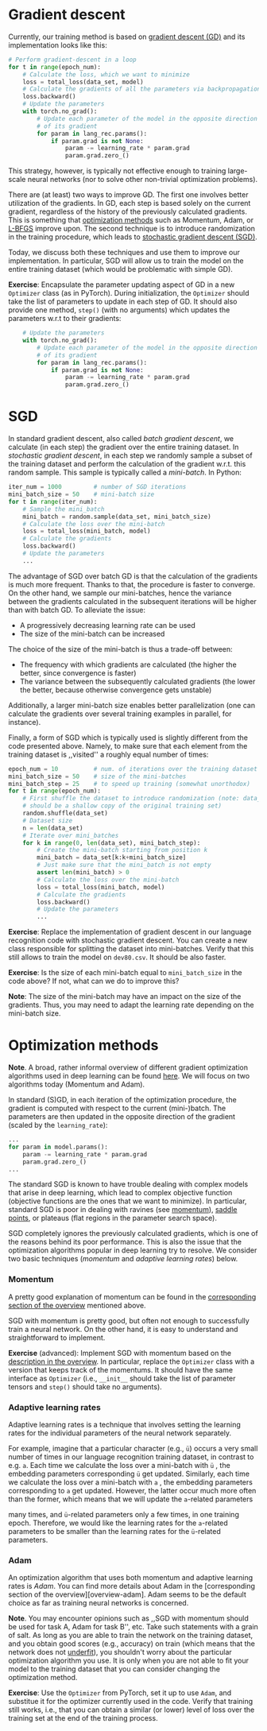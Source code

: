 # Gradient descent

Currently, our training method is based on [gradient descent
(GD)](https://en.wikipedia.org/wiki/Gradient_descent) and its implementation
looks like this:
```python
# Perform gradient-descent in a loop
for t in range(epoch_num):
    # Calculate the loss, which we want to minimize
    loss = total_loss(data_set, model)
    # Calculate the gradients of all the parameters via backpropagation
    loss.backward()
    # Update the parameters
    with torch.no_grad():
        # Update each parameter of the model in the opposite direction
        # of its gradient
        for param in lang_rec.params():
            if param.grad is not None:
                param -= learning_rate * param.grad
                param.grad.zero_()
```

This strategy, however, is typically not effective enough to training
large-scale neural networks (nor to solve other non-trivial optimization
problems).

There are (at least) two ways to improve GD.  The first one involves
better utilization of the gradients.  In GD, each step is based solely on the
current gradient, regardless of the history of the previously calculated
gradients.  This is something that [optimization
methods](#optimization-methods) such as Momentum, Adam, or [L-BFGS][l-bfgs]
improve upon.  The second technique is to introduce randomization in the
training procedure, which leads to [stochastic gradient descent (SGD)](#SGD).

Today, we discuss both these techniques and use them to improve our
implementation.  In particular, SGD will allow us to train the model on the
entire training dataset (which would be problematic with simple GD).
<!--- Some of the things we implement today are already available in PyTorch,
but we will
-->

<!---
**Note**: The two techniques are not always distinguished, perhaps because
using the ,,history of gradients'' is especially beneficial for SGD.
Nevertheless, they are independent in that Momentum or Adam could be in
principle used with standard GD and, vice-versa, SGD doesn't require Momentum
or Adam.
-->

**Exercise**: Encapsulate the parameter updating aspect of GD in a new
`Optimizer` class (as in PyTorch).  During initialization, the `Optimizer`
should take the list of parameters to update in each step of GD.  It should
also provide one method, `step()` (with no arguments) which updates the
parameters w.r.t to their gradients:
```python
    # Update the parameters
    with torch.no_grad():
        # Update each parameter of the model in the opposite direction
        # of its gradient
        for param in lang_rec.params():
            if param.grad is not None:
                param -= learning_rate * param.grad
                param.grad.zero_()
```

# SGD

In standard gradient descent, also called *batch gradient descent*, we
calculate (in each step) the gradient over the entire training dataset.  In
*stochastic gradient descent*, in each step we randomly sample a subset of the
training dataset and perform the calculation of the gradient w.r.t. this random
sample.  This sample is typically called a *mini-batch*.  In Python:
```python
iter_num = 1000         # number of SGD iterations
mini_batch_size = 50    # mini-batch size
for t in range(iter_num):
    # Sample the mini_batch
    mini_batch = random.sample(data_set, mini_batch_size)
    # Calculate the loss over the mini-batch
    loss = total_loss(mini_batch, model)
    # Calculate the gradients
    loss.backward()
    # Update the parameters
    ...
```

The advantage of SGD over batch GD is that the calculation of the gradients is
much more frequent.  Thanks to that, the procedure is faster to converge.  On
the other hand, we sample our mini-batches, hence the variance between the
gradients calculated in the subsequent iterations will be higher than with
batch GD.  To alleviate the issue:
* A progressively decreasing learning rate can be used
* The size of the mini-batch can be increased

The choice of the size of the mini-batch is thus a trade-off between:
* The frequency with which gradients are calculated (the higher the better,
  since convergence is faster)
* The variance between the subsequently calculated gradients (the lower the
  better, because otherwise convergence gets unstable)

Additionally, a larger mini-batch size enables better parallelization (one can
calculate the gradients over several training examples in parallel, for
instance).

Finally, a form of SGD which is typically used is slightly different from the
code presented above.  Namely, to make sure that each element from the training
dataset is ,,visited'' a roughly equal number of times:
```python
epoch_num = 10          # num. of iterations over the training dataset
mini_batch_size = 50    # size of the mini-batches
mini_batch_step = 25    # to speed up training (somewhat unorthodox)
for t in range(epoch_num):
    # First shuffle the dataset to introduce randomization (note: data_set
    # should be a shallow copy of the original training set)
    random.shuffle(data_set)
    # Dataset size
    n = len(data_set)
    # Iterate over mini_batches
    for k in range(0, len(data_set), mini_batch_step):
        # Create the mini-batch starting from position k
        mini_batch = data_set[k:k+mini_batch_size]
        # Just make sure that the mini_batch is not empty
        assert len(mini_batch) > 0
        # Calculate the loss over the mini-batch
        loss = total_loss(mini_batch, model)
        # Calculate the gradients
        loss.backward()
        # Update the parameters
        ...
```

**Exercise**: Replace the implementation of gradient descent in our language
recognition code with stochastic gradient descent.  You can create a new class
responsible for splitting the dataset into mini-batches. Verify that this still
allows to train the model on `dev80.csv`.  It should be also faster.

**Exercise**: Is the size of each mini-batch equal to `mini_batch_size` in the
code above?  If not, what can we do to improve this?

**Note**: The size of the mini-batch may have an impact on the size of the
gradients.  Thus, you may need to adapt the learning rate depending on the
mini-batch size.

<!---
**Note**: SGD relies on the total loss being defined as the sum of the losses
for the individual dataset elements.  If you break this assumption, SGD won't
work properly.
-->

# Optimization methods

**Note**.  A broad, rather informal overview of different gradient optimization
algorithms used in deep learning can be found [here][overview-sgd].  We will
focus on two algorithms today (Momentum and Adam).
<!---
You can in particular have a look at the [visualization of the SGD
algorithms][overview-visualization].
-->
<!--- In practice, the *Adam* algorithm is typically -->

In standard (S)GD, in each iteration of the optimization procedure, the
gradient is computed with respect to the current (mini-)batch. The parameters
are then updated in the opposite direction of the gradient (scaled by the
`learning_rate`):
```python
...
for param in model.params():
    param -= learning_rate * param.grad
    param.grad.zero_()
...
```

The standard SGD is known to have trouble dealing with complex models that
arise in deep learning, which lead to complex objective function (objective
functions are the ones that we want to minimize).  In particular, standard SGD
is poor in dealing with ravines (see [momentum](#momentum)), [saddle
points][saddle], or plateaus (flat regions in the parameter search space).

SGD completely ignores the previously calculated gradients, which is one of the
reasons behind its poor performance.  This is also the issue that the
optimization algorithms popular in deep learning try to resolve.  We consider
two basic techniques (*momentum* and *adaptive learning rates*) below.

### Momentum

A pretty good explanation of momentum can be found in the [corresponding
section of the overview][overview-momentum] mentioned above.

SGD with momentum is pretty good, but often not enough to successfully train a
neural network.  On the other hand, it is easy to understand and
straightforward to implement.

**Exercise** (advanced): Implement SGD with momentum based on the [description
in the overview](overview-momentum).  In particular, replace the `Optimizer`
class with a version that keeps track of the momentums.  It should have the
same interface as `Optimizer` (i.e., `__init__` should take the list of
parameter tensors and `step()` should take no arguments).

### Adaptive learning rates

Adaptive learning rates is a technique that involves setting the learning rates
for the individual parameters of the neural network separately.  
<!---
This allows, for instance, to set a low learning rate for frequently activated
parameters and high learning rates for rarely activated parameters.
-->

For example, imagine that a particular character (e.g., `ü`) occurs a very
small number of times in our language recognition training dataset, in contrast
to e.g. `a`.  Each time we calculate the loss over a mini-batch with `ü` , the
embedding parameters corresponding `ü` get updated.  Similarly, each time we
calculate the loss over a mini-batch with `a` , the embedding parameters
corresponding to `a` get updated.   However, the latter occur much more often
than the former, which means that we will update the `a`-related parameters 
<!--- (along the gradient) -->
many times, and `ü`-related parameters only a few times, in one training epoch.
Therefore, we would like the learning rates for the `a`-related parameters to
be smaller than the learning rates for the `ü`-related parameters.

### Adam

An optimization algorithm that uses both momentum and adaptive learning rates
is *Adam*.  You can find more details about Adam in the [corresponding section
of the overview][overview-adam].  Adam seems to be the default choice as far as
training neural networks is concerned.

**Note**.  You may encounter opinions such as ,,SGD with momentum should be
used for task A, Adam for task B'', etc.  Take such statements with a grain of
salt.  As long as you are able to train the network on the training dataset,
and you obtain good scores (e.g., accuracy) on train (which means that the
network does not [underfit][underfitting]), you shouldn't worry about the
particular optimization algorithm you use.  It is only when you are not able to
fit your model to the training dataset that you can consider changing the
optimization method.

**Exercise**: Use the `Optimizer` from PyTorch, set it up to use `Adam`, and
substitue it for the optimizer currently used in the code.  Verify that
training still works, i.e., that you can obtain a similar (or lower) level of
loss over the training set at the end of the training process.

<!---
# Exercises

* Implement standard SGD with mini-batches.  Make sure that you are still able
  to train the model on `dev80.csv` and that the resulting loss is not worse
  than with standard GD.  Then, see if you can train the model over the entire
  *train.csv* dataset.
* Replace the basic optimizer with Adam from PyTorch.
* Simple drop-out technique: just randomly dropping some of the features on
  input.
* Optional Currently, our model will assign different scores to *jones*,
  *Jones*, and *JONES*.  Propose a modification of the model which will
  guarantee that these three versions lead to the same score distribution.
-->



<!---
# Refactoring

Refactoring ideas:
* Optimizer
* Training method in a separate module
-->


[l-bfgs]: https://en.wikipedia.org/wiki/Limited-memory_BFGS "Limited-memory BFGS"
[overview-sgd]: https://ruder.io/optimizing-gradient-descent/ "Overview of GD algorithms"
[overview-visualization]: https://ruder.io/optimizing-gradient-descent/index.html#visualizationofalgorithms "Visualization of SGD algorithms"
[overview-momentum]: https://ruder.io/optimizing-gradient-descent/index.html#momentum "SGD with Momentum"
[saddle]: https://en.wikipedia.org/wiki/Saddle_point "Saddle point"
[underfitting]: https://en.wikipedia.org/wiki/Overfitting#Underfitting
